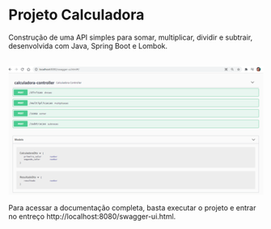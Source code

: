 # Projeto Calculadora

Construção de uma API simples para somar, multiplicar, dividir e subtrair, desenvolvida com Java, Spring Boot e Lombok.
<br><br>

<img src="https://github.com/fernandamullerb/calculadora-spring/blob/main/Api%20Documentation.png" alt="endpoints"/>

Para acessar a documentação completa, basta executar o projeto e entrar no entreço http://localhost:8080/swagger-ui.html.
